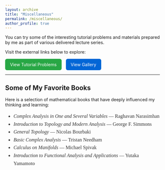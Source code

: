 ```yaml
---
layout: archive
title: "Miscellaneous"
permalink: /miscellaneous/
author_profile: true
---
```


You can try some of the interesting tutorial problems and materials prepared by me as part of various delivered lecture series.

<p>
  Visit the external links below to explore:
</p>

<a href="https://sites.google.com/iiitd.ac.in/ujjal-timshina/tutorial-problems-delivered-lecture-series" target="_blank" style="display: inline-block; background-color: #28a745; color: white; padding: 10px 16px; border-radius: 6px; text-decoration: none; margin-right: 10px;">
  View Tutorial Problems
</a>

<a href="https://sites.google.com/iiitd.ac.in/ujjal-timshina/gallary" target="_blank" style="display: inline-block; background-color: #0366d6; color: white; padding: 10px 16px; border-radius: 6px; text-decoration: none;">
  View Gallery
</a>

<hr>

## Some of My Favorite Books

Here is a selection of mathematical books that have deeply influenced my thinking and learning:

<div style="font-family: Georgia, serif; font-size: 16px; line-height: 1.6; color: #333;">
  <ul>
    <li><em>Complex Analysis in One and Several Variables</em> — Raghavan Narasimhan</li>
    <li><em>Introduction to Topology and Modern Analysis</em> — George F. Simmons</li>
    <li><em>General Topology</em> — Nicolas Bourbaki</li>
    <li><em>Basic Complex Analysis</em> — Tristan Needham</li>
    <li><em>Calculus on Manifolds</em> — Michael Spivak</li>
    <li><em>Introduction to Functional Analysis and Applications</em> — Yutaka Yamamoto</li>
  </ul>
</div>
